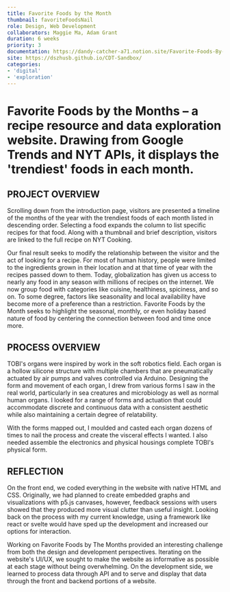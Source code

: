 ```yaml
---
title: Favorite Foods by the Month
thumbnail: favoriteFoodsNail
role: Design, Web Development
collaborators: Maggie Ma, Adam Grant
duration: 6 weeks
priority: 3
documentation: https://dandy-catcher-a71.notion.site/Favorite-Foods-By-The-Month-8fe21323bd3e422eb1f7cedf1439a521
site: https://dszhusb.github.io/CDT-Sandbox/
categories:
- 'digital'
- 'exploration'
---
```


<script>
    import ImageGrid from '$lib/components/article/ImageGrid.svelte'
    import HeroImage from '$lib/components/article/HeroImage.svelte'
    import YoutubeEmbed from '$lib/components/article/YoutubeEmbed.svelte'

    const p = 'favoriteFoods/'
    const screencaps = [p + 'ffbtmSC1', p + 'ffbtmSC2', p + 'ffbtmSC3', p + 'ffbtmSC4']
    const process = [p + 'ffbtmData', p + 'ffbtmCircles', p + 'process', p + 'visualSystem']

    const hero = p + 'ffbtmOverview'
    const bottom = p + "ffbtmBottom"
</script>

# Favorite Foods by the Months – a recipe resource and data exploration website. Drawing from Google Trends and NYT APIs, it displays the 'trendiest' foods in each month.

<HeroImage link={hero} description="Favorite Foods by the Months Landing Page" url="https://dszhusb.github.io/CDT-Sandbox/" />

## PROJECT OVERVIEW

Scrolling down from the introduction page, visitors are presented a timeline of the months of the year with the trendiest foods of each month listed in descending order. Selecting a food expands the column to list specific recipes for that food. Along with a thumbnail and brief description, visitors are linked to the full recipe on NYT Cooking.

Our final result seeks to modify the relationship between the visitor and the act of looking for a recipe. For most of human history, people were limited to the ingredients grown in their location and at that time of year with the recipes passed down to them. Today, globalization has given us access to nearly any food in any season with millions of recipes on the internet. We now group food with categories like cuisine, healthiness, spiciness, and so on. To some degree, factors like seasonality and local availability have become more of a preference than a restriction. Favorite Foods by the Month seeks to highlight the seasonal, monthly, or even holiday based nature of food by centering the connection between food and time once more.

<ImageGrid links={screencaps} description="Recipe Screencaps" />

## PROCESS OVERVIEW

TOBI's organs were inspired by work in the soft robotics field. Each organ is a hollow silicone structure with multiple chambers that are pneumatically actuated by air pumps and valves controlled via Arduino. Designing the form and movement of each organ, I drew from various forms I saw in the real world, particularly in sea creatures and microbiology as well as normal human organs. I looked for a range of forms and actuation that could accommodate discrete and continuous data with a consistent aesthetic while also maintaining a certain degree of relatability.

With the forms mapped out, I moulded and casted each organ dozens of times to nail the process and create the visceral effects I wanted. I also needed assemble the electronics and physical housings complete TOBI's physical form.

<ImageGrid links={process} description="Process Screencaps" />

## REFLECTION

On the front end, we coded everything in the website with native HTML and CSS. Originally, we had planned to create embedded graphs and visualizations with p5.js canvases, however, feedback sessions with users showed that they produced more visual clutter than useful insight. Looking back on the process with my current knowledge, using a framework like react or svelte would have sped up the development and increased our options for interaction.

<HeroImage link={bottom} />

Working on Favorite Foods by The Months provided an interesting challenge from both the design and development perspectives. Iterating on the website's UI/UX, we sought to make the website as informative as possible at each stage without being overwhelming. On the development side, we learned to process data through API and to serve and display that data through the front and backend portions of a website.